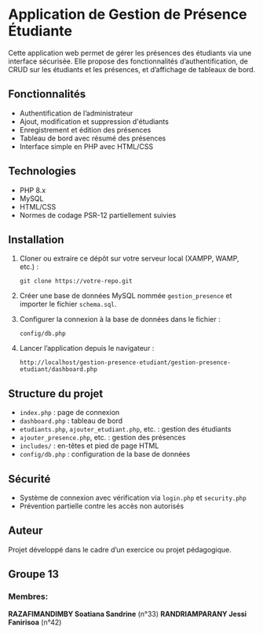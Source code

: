 # Application de Gestion de Présence Étudiante

Cette application web permet de gérer les présences des étudiants via une interface sécurisée. Elle propose des fonctionnalités d’authentification, de CRUD sur les étudiants et les présences, et d’affichage de tableaux de bord.

## Fonctionnalités

- Authentification de l’administrateur
- Ajout, modification et suppression d'étudiants
- Enregistrement et édition des présences
- Tableau de bord avec résumé des présences
- Interface simple en PHP avec HTML/CSS

## Technologies

- PHP 8.x
- MySQL
- HTML/CSS
- Normes de codage PSR-12 partiellement suivies

## Installation

1. Cloner ou extraire ce dépôt sur votre serveur local (XAMPP, WAMP, etc.) :
    ```
    git clone https://votre-repo.git
    ```

2. Créer une base de données MySQL nommée `gestion_presence` et importer le fichier `schema.sql`.

3. Configurer la connexion à la base de données dans le fichier :
    ```
    config/db.php
    ```

4. Lancer l’application depuis le navigateur :
    ```
    http://localhost/gestion-presence-etudiant/gestion-presence-etudiant/dashboard.php
    ```

## Structure du projet

- `index.php` : page de connexion
- `dashboard.php` : tableau de bord
- `etudiants.php`, `ajouter_etudiant.php`, etc. : gestion des étudiants
- `ajouter_presence.php`, etc. : gestion des présences
- `includes/` : en-têtes et pied de page HTML
- `config/db.php` : configuration de la base de données

## Sécurité

- Système de connexion avec vérification via `login.php` et `security.php`
- Prévention partielle contre les accès non autorisés

## Auteur

Projet développé dans le cadre d’un exercice ou projet pédagogique.

## Groupe 13
### Membres:
**RAZAFIMANDIMBY Soatiana Sandrine** (n°33)
**RANDRIAMPARANY Jessi Fanirisoa** (n°42)
